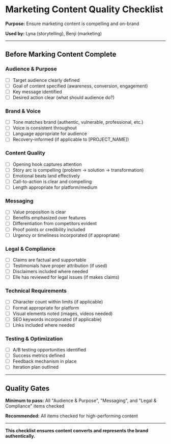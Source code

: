 # Marketing Content Quality Checklist

**Purpose:** Ensure marketing content is compelling and on-brand

**Used by:** Lyna (storytelling), Benji (marketing)

---

## Before Marking Content Complete

### Audience & Purpose
- [ ] Target audience clearly defined
- [ ] Goal of content specified (awareness, conversion, engagement)
- [ ] Key message identified
- [ ] Desired action clear (what should audience do?)

### Brand & Voice
- [ ] Tone matches brand (authentic, vulnerable, professional, etc.)
- [ ] Voice is consistent throughout
- [ ] Language appropriate for audience
- [ ] Recovery-informed (if applicable to [PROJECT_NAME])

### Content Quality
- [ ] Opening hook captures attention
- [ ] Story arc is compelling (problem → solution → transformation)
- [ ] Emotional beats land effectively
- [ ] Call-to-action is clear and compelling
- [ ] Length appropriate for platform/medium

### Messaging
- [ ] Value proposition is clear
- [ ] Benefits emphasized over features
- [ ] Differentiation from competitors evident
- [ ] Proof points or credibility included
- [ ] Urgency or timeliness incorporated (if appropriate)

### Legal & Compliance
- [ ] Claims are factual and supportable
- [ ] Testimonials have proper attribution (if used)
- [ ] Disclaimers included where needed
- [ ] Elle has reviewed for legal issues (if makes claims)

### Technical Requirements
- [ ] Character count within limits (if applicable)
- [ ] Format appropriate for platform
- [ ] Visual elements noted (images, videos needed)
- [ ] SEO keywords incorporated (if applicable)
- [ ] Links included where needed

### Testing & Optimization
- [ ] A/B testing opportunities identified
- [ ] Success metrics defined
- [ ] Feedback mechanism in place
- [ ] Iteration plan outlined

---

## Quality Gates

**Minimum to pass:** All "Audience & Purpose", "Messaging", and "Legal & Compliance" items checked

**Recommended:** All items checked for high-performing content

---

**This checklist ensures content converts and represents the brand authentically.**




